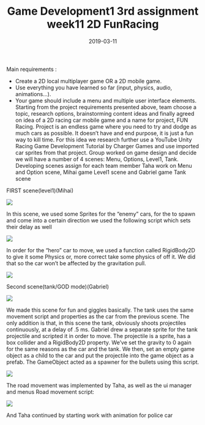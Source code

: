 ﻿---
layout: post
title: "Game Development1 3rd assignment week11 2D FunRacing"
date: 2019-03-11
---

Main requirements :
-	Create a 2D local multiplayer game OR a 2D mobile game.
-	Use everything you have learned so far (input, physics, audio, animations...).
-	Your game should include a menu and multiple user interface elements.
Starting from the project requirements presented above, team choose a topic, research options, brainstorming content ideas and finally agreed on idea of a 2D racing car mobile game and a name for project, FUN Racing. Project is an endless game where you need to try and dodge as much cars as possible. It doesn’t have and end purpose, it is just a fun way to kill time.
For this idea we research further use a YouTube Unity Racing Game Development Tutorial by Charger Games and use imported car sprites from that project.
Group worked on game design and decide we will have a number of 4 scenes:  Menu, Options, Level1, Tank. Developing scenes assign for each team member Taha work on Menu and Option scene, Mihai game Level1 scene and Gabriel game Tank scene    	

FIRST scene(level1)(Mihai)

<img src="../../../images/third/road.jpg">

In this scene, we used some Sprites for the “enemy” cars, for the to spawn and come into a certain direction we used the following script which sets their delay as well 

<img src="../../../images/third/ss1.jpg">

In order for the “hero” car to move, we used a function called RigidBody2D to give it some Physics or, more correct take some physics of off it. We did that so the car won’t be affected by the gravitation pull.

<img src="../../../images/third/rigidbody.jpg">

Second scene(tank/GOD mode)(Gabriel)

<img src="../../../images/third/road2.jpg">

We made this scene for fun and giggles basically. The tank uses the same movement script and properties as the car from the previous scene. The only addition is that, in this scene the tank, obviously shoots projectiles continuously, at a delay of .5 ms.
Gabriel drew a separate sprite for the tank projectile and scripted it in order to move.
The projectile is a sprite, has a box collider and a RigidBody2D property. We’ve set the gravity to 0 again for the same reasons as the car and the tank. We then, set an empty game object as a child to the car and put the projectile into the game object as a prefab. The GameObject acted as a spawner for the bullets using this script.

<img src="../../../images/third/script2.jpg">

The road movement was implemented  by Taha, as well as the ui manager and menus
Road movement script: 

<img src="../../../images/third/script3.jpg">

And Taha continued by starting work with animation for police car
